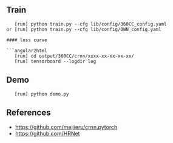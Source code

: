 ## Train
```angular2html
   [run] python train.py --cfg lib/config/360CC_config.yaml
or [run] python train.py --cfg lib/config/OWN_config.yaml
```
```
#### loss curve

```angular2html
   [run] cd output/360CC/crnn/xxxx-xx-xx-xx-xx/
   [run] tensorboard --logdir log
```

## Demo
```angular2html
   [run] python demo.py 
```
## References
- https://github.com/meijieru/crnn.pytorch
- https://github.com/HRNet




